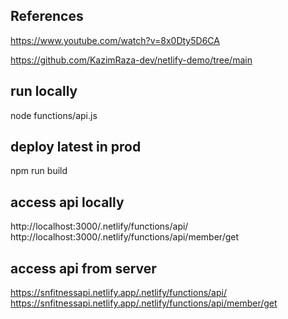 References
----------

https://www.youtube.com/watch?v=8x0Dty5D6CA

https://github.com/KazimRaza-dev/netlify-demo/tree/main


run locally
-----------
node functions/api.js

deploy latest in prod
---------------------

npm run build

access api locally
------------------

http://localhost:3000/.netlify/functions/api/
http://localhost:3000/.netlify/functions/api/member/get


access api from server
----------------------

https://snfitnessapi.netlify.app/.netlify/functions/api/
https://snfitnessapi.netlify.app/.netlify/functions/api/member/get